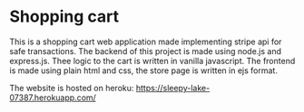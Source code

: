 # Shopping cart

This is a shopping cart web application made implementing stripe api for safe transactions.
The backend of this project is made using node.js and express.js.
Thee logic to the cart is written in vanilla javascript.
The frontend is made using plain html and css, the store page is written in ejs format.

The website is hosted on heroku: https://sleepy-lake-07387.herokuapp.com/

